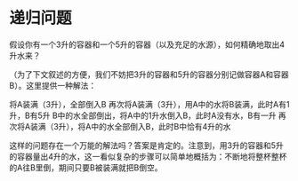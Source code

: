 # 递归问题

假设你有一个3升的容器和一个5升的容器（以及充足的水源），如何精确地取出4升水来？

（为了下文叙述的方便，我们不妨把3升的容器和5升的容器分别记做容器A和容器B）。这里提供一种解法：

将A装满（3升），全部倒入B 再次将A装满（3升），用A中的水将B装满，此时A有1升，B有5升 B中的水全部倒出，将A中的1升水倒入B，此时A没有水，B有一升 再次将A装满（3升），将A中的水全部倒入B，此时B中恰有4升的水&#x20;

这样的问题存在一个万能的解法吗？答案是肯定的。注意到，用3升的容器和5升的容器量出4升的水，这一看似复杂的步骤可以简单地概括为：不断地将整杯整杯的A往B里倒，期间只要B被装满就把B倒空。



